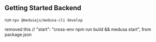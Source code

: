 ## Getting Started Backend

run `npx @medusajs/medusa-cli develop`

 <!-- empanadas.inc.service@gmail.com - Empanadasinc2024 -->

 removed this // "start": "cross-env npm run build && medusa start", from package.json